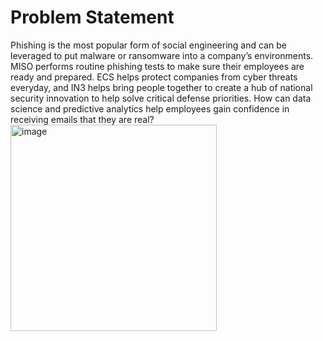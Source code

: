 
<h1> Problem Statement </h1>
  
<body>
Phishing is the most popular form of social engineering and can be leveraged to put malware or ransomware into a company’s environments. MISO performs routine phishing tests to make sure their employees are ready and prepared. ECS helps protect companies from cyber threats everyday, and IN3 helps bring people together to create a hub of national security innovation to help solve critical defense priorities. How can data science and predictive analytics help employees gain confidence in receiving emails that they are real?
</body>

<img width="330" alt="image" src="https://user-images.githubusercontent.com/39126672/158035758-efce484c-8b3a-4391-b850-66a5ce3fe925.png">
